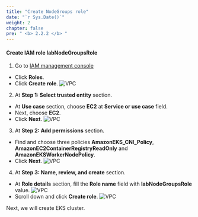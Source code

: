 ```yaml
---
title: "Create NodeGroups role"
date: "`r Sys.Date()`"
weight: 2
chapter: false
pre: " <b> 2.2.2 </b> "
---
```


#### Create IAM role **labNodeGroupsRole**

1. Go to [IAM management console](https://console.aws.amazon.com/iam/home)

- Click **Roles**.
- Click **Create role**.
  ![VPC](/workshop-01-wordpress-deployment-on-eks/images/2.prerequisite/ws01-createrole01.png)

2. At **Step 1: Select trusted entity** section.

- At **Use case** section, choose **EC2** at **Service or use case** field.
- Next, choose **EC2**.
- Click **Next**.
  ![VPC](/workshop-01-wordpress-deployment-on-eks/images/2.prerequisite/ws01-createrole06.png)

3. At **Step 2: Add permissions** section.

- Find and choose three policies **AmazonEKS_CNI_Policy**, **AmazonEC2ContainerRegistryReadOnly** and **AmazonEKSWorkerNodePolicy**.
- Click **Next**.
  ![VPC](/workshop-01-wordpress-deployment-on-eks/images/2.prerequisite/ws01-createrole07.png)

4. At **Step 3: Name, review, and create** section.

- At **Role details** section, fill the **Role name** field with **labNodeGroupsRole** value.
  ![VPC](/workshop-01-wordpress-deployment-on-eks/images/2.prerequisite/ws01-createrole08.png)
- Scroll down and click **Create role**.
  ![VPC](/workshop-01-wordpress-deployment-on-eks/images/2.prerequisite/ws01-createrole09.png)

Next, we will create EKS cluster.
